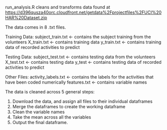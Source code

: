 run_analysis.R cleans and transforms data found at https://d396qusza40orc.cloudfront.net/getdata%2Fprojectfiles%2FUCI%20HAR%20Dataset.zip

The data comes in 8 .txt files. 

Training Data:
subject_train.txt <- contains the subject training from the volunteers
X_train.txt <- contains training data
y_train.txt <- contains training data of recorded activities to predict

Testing Data:
subject_test.txt <- contains testing data from the volunteers
X_test.txt <- contains testing data
y_test <- contains testing data of recorded activities to predict

Other Files:
activity_labels.txt <- contains the labels for the activities that have been coded numerically
features.txt <- contains variable names

The data is cleaned across 5 general steps:

1. Download the data, and assign all files to their individual dataframes
2. Merge the dataframes to create the working dataframe
3. Clean the variable names
4. Take the mean across all the variables
5. Output the final dataframe. 